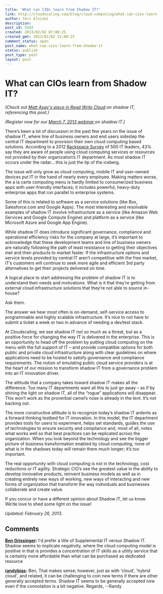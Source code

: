```yaml
---
title: 'What can CIOs learn from Shadow IT?'
link: http://cloudscaling.com/blog/cloud-computing/what-can-cios-learn-from-shadow-it/
author: Teri Elniski
description: 
post_id: 5592
created: 2013/02/02 07:00:25
created_gmt: 2013/02/02 15:00:25
comment_status: open
post_name: what-can-cios-learn-from-shadow-it
status: publish
post_type: post
layout: post
---
```


# What can CIOs learn from Shadow IT?

_(Check out [Matt Asay's piece in Read Write Cloud](http://readwrite.com/2013/02/22/stalking-shadow-it-amazon-assembles-an-enterprise-cloud-army) on shadow IT, referencing this post.)_

_(Register now for our [March 7, 2013 webinar ](https://www4.gotomeeting.com/register/312418695)on shadow IT.)_

There’s been a lot of discussion in the past few years on the issue of shadow IT, where line of business owners and end users sidestep the central IT department to provision their own cloud computing based solutions. According to a 2012 [Rackspace Survey](http://www.rackspace.com/blog/rouge-it-cloud-lock-in-dominate-cloud-concerns-infographic/) of 500 IT leaders, 43% say they are aware of people using cloud computing services or resources not provided by their organization’s IT department. As most shadow IT occurs under the radar... this is just the tip of the iceberg.

The issue will only grow as cloud computing, mobile IT and user-owned devices put IT in the hand of nearly every employee. Making matters worse, the a la carte computing menu is hardly limited to consumerized business apps with user-friendly interfaces; it includes powerful, heavy-duty enterprise apps that run parallel to enterprise systems.

Some of this is related to software as a service solutions (like Box, Salesforce.com and Google Apps). The most interesting and resolvable examples of shadow IT involve infrastructure as a service (like Amazon Web Services and Google Compute Engine) and platform as a service (like Microsoft Azure and Google App Engine).

While shadow IT does introduce significant governance, compliance and operational efficiency risks for the company at large, it’s important to acknowledge that these development teams and line of business owners are naturally following the path of least resistance to getting their objectives met and their products to market faster. If the infrastructure options and service levels provided by central IT aren’t competitive with the free market, IT’s customers will continue to seek more agile and efficient 3rd party alternatives to get their projects delivered on time.

A logical place to start addressing the problem of shadow IT is to understand their needs and motivations. What is it that they’re getting from external cloud infrastructure solutions that they’re not able to source in-house?

Ask them.

The answer we hear most often is on-demand, self-service access to programmable and highly scalable infrastructure. It’s nice to not have to submit a ticket a week or two in advance of needing a dev/test stack.

At Cloudscaling, we see shadow IT not so much as a threat, but as a positive force for changing the way IT is delivered in the enterprise. This is an opportunity to head off the problem by putting cloud computing on the menu with the full support of IT – and provide compatible options for both public and private cloud infrastructure along with clear guidelines on where applications need to be hosted to satisfy governance and compliance requirements. The notion of emulating public cloud service providers is at the heart of our mission to transform shadow IT from a governance problem into an IT innovation driver.

The attitude that a company takes toward shadow IT makes all the difference. Too many IT departments want all this to just go away – as if by shining the light on shadow IT, all of the “rogue” applications will disappear. This won’t work as the proverbial camel’s nose is already in the tent. It’s not backing out.

The more constructive attitude is to recognize today’s shadow IT ardents as a forward thinking testbed for IT innovation. In this model, the IT department provides tools for users to experiment, helps set standards, guides the use of technologies to ensure security and compliance and, most of all, notes what works well so that best practices can be replicated across the organization. When you look beyond the technology and see the bigger picture of business transformation enabled by cloud computing, none of what is in the shadows today will remain there much longer; it’s too important.

The real opportunity with cloud computing is not in the technology, cost reductions or IT agility. Strategic CIO’s see the greatest value in the ability to develop innovative products, reinvent business models as well as in creating entirely new ways of working, new ways of interacting and new forms of organization that transform the way individuals and businesses collaborate and create value.

If you concur or have a different opinion about Shadow IT, let us know. We’de love to shed some light on the issue!  
  


_Updated: February 26, 2013._

## Comments

**[Ben Grissinger](#3862 "2013-02-04 12:25:00"):** I'd prefer a title of Supplemental IT versus Shadow IT.  Shadow seems to implicate negativity, where the cloud computing model is positive in that is provides a concentration of IT skills as a utility service that is certainly more affordable than what can be purchased as dedicated resource

**[randybias](#3863 "2013-02-04 18:24:00"):** Ben, That makes sense; however, just as with 'cloud', 'hybrid cloud', and related, it can be challenging to coin new terms if there are other generally accepted terms. Shadow IT seems to be generally accepted now even if the connotation is a bit negative. Regards, \--Randy

